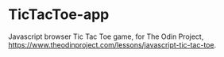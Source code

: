 # TicTacToe-app

Javascript browser Tic Tac Toe game, for The Odin Project, https://www.theodinproject.com/lessons/javascript-tic-tac-toe.
